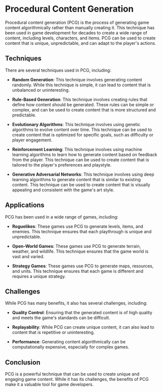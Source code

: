 # Procedural Content Generation

Procedural content generation (PCG) is the process of generating game content algorithmically rather than manually creating it. This technique has been used in game development for decades to create a wide range of content, including levels, characters, and items. PCG can be used to create content that is unique, unpredictable, and can adapt to the player's actions.

## Techniques

There are several techniques used in PCG, including:

- **Random Generation**: This technique involves generating content randomly. While this technique is simple, it can lead to content that is unbalanced or uninteresting.

- **Rule-Based Generation**: This technique involves creating rules that define how content should be generated. These rules can be simple or complex, and can be used to create content that is more structured and predictable.

- **Evolutionary Algorithms**: This technique involves using genetic algorithms to evolve content over time. This technique can be used to create content that is optimized for specific goals, such as difficulty or player engagement.

- **Reinforcement Learning**: This technique involves using machine learning algorithms to learn how to generate content based on feedback from the player. This technique can be used to create content that is tailored to the player's preferences and playstyle.

- **Generative Adversarial Networks**: This technique involves using deep learning algorithms to generate content that is similar to existing content. This technique can be used to create content that is visually appealing and consistent with the game's art style.

## Applications

PCG has been used in a wide range of games, including:

- **Roguelikes**: These games use PCG to generate levels, items, and enemies. This technique ensures that each playthrough is unique and unpredictable.

- **Open-World Games**: These games use PCG to generate terrain, weather, and wildlife. This technique ensures that the game world is vast and varied.

- **Strategy Games**: These games use PCG to generate maps, resources, and units. This technique ensures that each game is different and requires a unique strategy.

## Challenges

While PCG has many benefits, it also has several challenges, including:

- **Quality Control**: Ensuring that the generated content is of high quality and meets the game's standards can be difficult.

- **Replayability**: While PCG can create unique content, it can also lead to content that is repetitive or uninteresting.

- **Performance**: Generating content algorithmically can be computationally expensive, especially for complex games.

## Conclusion

PCG is a powerful technique that can be used to create unique and engaging game content. While it has its challenges, the benefits of PCG make it a valuable tool for game developers.
